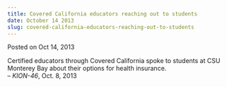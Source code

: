 ```yaml
---
title: Covered California educators reaching out to students
date: October 14 2013
slug: covered-california-educators-reaching-out-to-students
---
```


 



<span class="date">Posted on Oct 14, 2013    </span>
<p>Certified educators through Covered California spoke to students
at CSU Monterey Bay about their options for health insurance.<br>
&#x2013; <em>KION-46</em>, Oct. 8, 2013</br></p>





```

